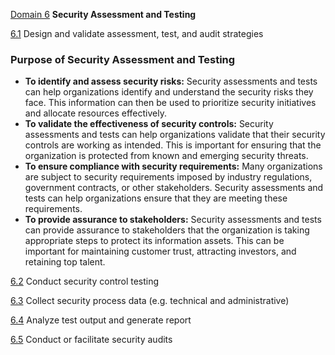 [Domain 6](#domain6-top) **Security Assessment and Testing**

[6.1](#6.1) Design and validate assessment, test, and audit strategies

### Purpose of Security Assessment and Testing

- **To identify and assess security risks:** Security assessments and tests can help organizations identify and understand the security risks they face. This information can then be used to prioritize security initiatives and allocate resources effectively.
- **To validate the effectiveness of security controls:** Security assessments and tests can help organizations validate that their security controls are working as intended. This is important for ensuring that the organization is protected from known and emerging security threats.
- **To ensure compliance with security requirements:** Many organizations are subject to security requirements imposed by industry regulations, government contracts, or other stakeholders. Security assessments and tests can help organizations ensure that they are meeting these requirements.
- **To provide assurance to stakeholders:** Security assessments and tests can provide assurance to stakeholders that the organization is taking appropriate steps to protect its information assets. This can be important for maintaining customer trust, attracting investors, and retaining top talent.

[6.2](#6.2) Conduct security control testing

[6.3](#6.3) Collect security process data (e.g. technical and administrative)

[6.4](#6.4) Analyze test output and generate report

[6.5](#6.5) Conduct or facilitate security audits

